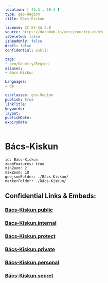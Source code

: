 ```yaml
---
location: [ 46.5 , 19.4 ] 
type: geo-Region
title: Bács-Kiskun

license: CC BY-SA 4.0
source: https://datahub.io/core/country-codes
isDeleted: false
isReadOnly: false
draft: false
confidential: public

tags:
- geo/Country/Region
aliases:
- Bács-Kiskun

Languages:
- de

cssclasses: geo-Region
publish: true
linkTitle: 
keywords: 
layout: 
publishDate: 
expiryDate: 
---
```


# Bács-Kiskun

```leaflet
id: Bács-Kiskun
zoomFeatures: true 
minZoom: 2 
maxZoom: 18
geojsonFolder: ./Bács-Kiskun/
markerFolder: ./Bács-Kiskun/
```


## Confidential Links & Embeds: 

### [Bács-Kiskun.public](/_public/\Earth\Continent\Europe\Europe~East\Hungary\Counties~HungaryBács-Kiskun.public.md) 

### [Bács-Kiskun.internal](/_internal/\Earth\Continent\Europe\Europe~East\Hungary\Counties~HungaryBács-Kiskun.internal.md) 

### [Bács-Kiskun.protect](/_protect/\Earth\Continent\Europe\Europe~East\Hungary\Counties~HungaryBács-Kiskun.protect.md) 

### [Bács-Kiskun.private](/_private/\Earth\Continent\Europe\Europe~East\Hungary\Counties~HungaryBács-Kiskun.private.md) 

### [Bács-Kiskun.personal](/_personal/\Earth\Continent\Europe\Europe~East\Hungary\Counties~HungaryBács-Kiskun.personal.md) 

### [Bács-Kiskun.secret](/_secret/\Earth\Continent\Europe\Europe~East\Hungary\Counties~HungaryBács-Kiskun.secret.md)

